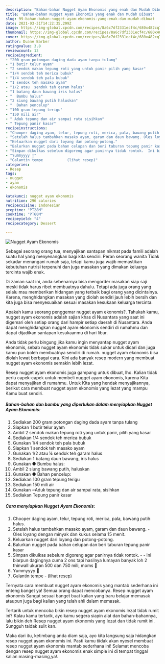 ```yaml
---
description: "Bahan-bahan Nugget Ayam Ekonomis yang enak dan Mudah Dibuat"
title: "Bahan-bahan Nugget Ayam Ekonomis yang enak dan Mudah Dibuat"
slug: 99-bahan-bahan-nugget-ayam-ekonomis-yang-enak-dan-mudah-dibuat
date: 2021-03-31T14:22:35.299Z
image: https://img-global.cpcdn.com/recipes/8a6c7df2331ecf4c/680x482cq70/nugget-ayam-ekonomis-foto-resep-utama.jpg
thumbnail: https://img-global.cpcdn.com/recipes/8a6c7df2331ecf4c/680x482cq70/nugget-ayam-ekonomis-foto-resep-utama.jpg
cover: https://img-global.cpcdn.com/recipes/8a6c7df2331ecf4c/680x482cq70/nugget-ayam-ekonomis-foto-resep-utama.jpg
author: Duane Barber
ratingvalue: 3.8
reviewcount: 13
recipeingredient:
- "200 gram potongan daging dada ayam tanpa tulang"
- "1 butir telur ayam"
- "2 sendok makan tepung roti yang untuk panir pilih yang kasar"
- "1/4 sendok teh merica bubuk"
- "1/4 sendok teh pala bubuk"
- "1 sendok teh masako ayam"
- "1/2 atau  sendok teh garam halus"
- "1 batang daun bawang iris halus"
- "  Bumbu halus"
- "2 siung bawang putih haluskan"
- "  Bahan pencelup"
- "100 gram tepung terigu"
- "150 mili air"
- " Aduk tepung dan air sampai rata sisihkan"
- " Tepung panir kasar"
recipeinstructions:
- "Chooper daging ayam, telur, tepung roti, merica, pala, bawang putih halus."
- "Setelah halus tambahkan masako ayam, garam dan daun bawang. Oles loyang dengan minyak dan kukus selama 15 menit."
- "Keluarkan nugget dari loyang dan potong-potong."
- "Balurkan nugget pada bahan celupan dan beri taburan tepung panir kasar"
- "Simpan dikulkas sebelum digoreng agar panirnya tidak rontok.  Ini biarpun dagingnya cuma 2 ons tapi hasilnya lumayan banyak loh 2 thinwall ukuran 500 dan 750 mili, moms 🤭"
- "Yummyyyy 🤭"
- "Galantin tempe           (lihat resep)"
categories:
- Resep
tags:
- nugget
- ayam
- ekonomis

katakunci: nugget ayam ekonomis 
nutrition: 296 calories
recipecuisine: Indonesian
preptime: "PT28M"
cooktime: "PT60M"
recipeyield: "4"
recipecategory: Dessert

---
```



![Nugget Ayam Ekonomis](https://img-global.cpcdn.com/recipes/8a6c7df2331ecf4c/680x482cq70/nugget-ayam-ekonomis-foto-resep-utama.jpg)

Sebagai seorang orang tua, menyajikan santapan nikmat pada famili adalah suatu hal yang menyenangkan bagi kita sendiri. Peran seorang  wanita Tidak sekadar menangani rumah saja, tetapi kamu juga wajib memastikan kebutuhan nutrisi terpenuhi dan juga masakan yang dimakan keluarga tercinta wajib enak.

Di zaman  saat ini, anda sebenarnya bisa mengorder masakan siap saji meski tidak harus ribet membuatnya dahulu. Tetapi ada juga orang yang selalu mau memberikan hidangan yang terbaik bagi orang yang dicintainya. Karena, menghidangkan masakan yang diolah sendiri jauh lebih bersih dan kita juga bisa menyesuaikan sesuai masakan kesukaan keluarga tercinta. 



Apakah kamu seorang penggemar nugget ayam ekonomis?. Tahukah kamu, nugget ayam ekonomis adalah sajian khas di Nusantara yang saat ini digemari oleh setiap orang dari hampir setiap daerah di Nusantara. Anda dapat menghidangkan nugget ayam ekonomis sendiri di rumahmu dan dapat dijadikan santapan kesukaanmu di hari libur.

Anda tidak perlu bingung jika kamu ingin menyantap nugget ayam ekonomis, sebab nugget ayam ekonomis tidak sukar untuk dicari dan juga kamu pun boleh membuatnya sendiri di rumah. nugget ayam ekonomis bisa diolah lewat berbagai cara. Kini ada banyak resep modern yang membuat nugget ayam ekonomis semakin lebih lezat.

Resep nugget ayam ekonomis juga gampang untuk dibuat, lho. Kalian tidak perlu capek-capek untuk membeli nugget ayam ekonomis, karena Kita dapat menyajikan di rumahmu. Untuk Kita yang hendak menyajikannya, berikut cara membuat nugget ayam ekonomis yang lezat yang mampu Kamu buat sendiri.

<!--inarticleads1-->

##### Bahan-bahan dan bumbu yang diperlukan dalam menyiapkan Nugget Ayam Ekonomis:

1. Sediakan 200 gram potongan daging dada ayam tanpa tulang
1. Siapkan 1 butir telur ayam
1. Ambil 2 sendok makan tepung roti yang untuk panir, pilih yang kasar
1. Sediakan 1/4 sendok teh merica bubuk
1. Gunakan 1/4 sendok teh pala bubuk
1. Siapkan 1 sendok teh masako ayam
1. Gunakan 1/2 atau ¼ sendok teh garam halus
1. Sediakan 1 batang daun bawang, iris halus
1. Gunakan  ● Bumbu halus:
1. Ambil 2 siung bawang putih, haluskan
1. Gunakan  ● Bahan pencelup:
1. Sediakan 100 gram tepung terigu
1. Sediakan 150 mili air
1. Gunakan  ~Aduk tepung dan air sampai rata, sisihkan
1. Sediakan  Tepung panir kasar




<!--inarticleads2-->

##### Cara menyiapkan Nugget Ayam Ekonomis:

1. Chooper daging ayam, telur, tepung roti, merica, pala, bawang putih halus.
1. Setelah halus tambahkan masako ayam, garam dan daun bawang. - Oles loyang dengan minyak dan kukus selama 15 menit.
1. Keluarkan nugget dari loyang dan potong-potong.
1. Balurkan nugget pada bahan celupan dan beri taburan tepung panir kasar
1. Simpan dikulkas sebelum digoreng agar panirnya tidak rontok. -  - Ini biarpun dagingnya cuma 2 ons tapi hasilnya lumayan banyak loh 2 thinwall ukuran 500 dan 750 mili, moms 🤭
1. Yummyyyy 🤭
1. Galantin tempe -           (lihat resep)




Ternyata cara membuat nugget ayam ekonomis yang mantab sederhana ini enteng banget ya! Semua orang dapat mencobanya. Resep nugget ayam ekonomis Sangat sesuai banget buat kalian yang baru belajar memasak ataupun juga bagi kalian yang telah ahli dalam memasak.

Tertarik untuk mencoba bikin resep nugget ayam ekonomis lezat tidak rumit ini? Kalau kamu tertarik, ayo kamu segera siapin alat dan bahan-bahannya, lalu bikin deh Resep nugget ayam ekonomis yang lezat dan tidak rumit ini. Sungguh taidak sulit kan. 

Maka dari itu, ketimbang anda diam saja, ayo kita langsung saja hidangkan resep nugget ayam ekonomis ini. Pasti kamu tiidak akan nyesel membuat resep nugget ayam ekonomis mantab sederhana ini! Selamat mencoba dengan resep nugget ayam ekonomis enak simple ini di tempat tinggal kalian masing-masing,ya!.

